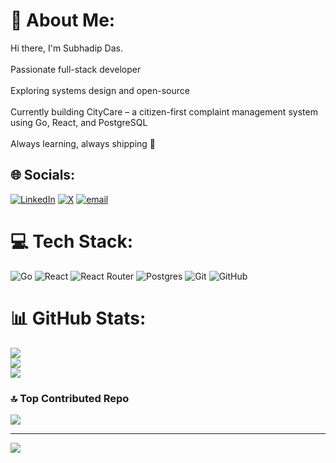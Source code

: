 # 💫 About Me:
Hi there, I'm Subhadip Das.<br><br>    Passionate full-stack developer<br><br>    Exploring systems design and open-source<br><br>    Currently building CityCare – a citizen-first complaint management system using Go, React, and PostgreSQL<br><br>    Always learning, always shipping 🚀


## 🌐 Socials:
[![LinkedIn](https://img.shields.io/badge/LinkedIn-%230077B5.svg?logo=linkedin&logoColor=white)](https://linkedin.com/in/linkedin.com/in/subhadip36) [![X](https://img.shields.io/badge/X-black.svg?logo=X&logoColor=white)](https://x.com/https://x.com/subhadip367) [![email](https://img.shields.io/badge/Email-D14836?logo=gmail&logoColor=white)](mailto:subhadip58512@gmail.com) 

# 💻 Tech Stack:
![Go](https://img.shields.io/badge/go-%2300ADD8.svg?style=plastic&logo=go&logoColor=white) ![React](https://img.shields.io/badge/react-%2320232a.svg?style=plastic&logo=react&logoColor=%2361DAFB) ![React Router](https://img.shields.io/badge/React_Router-CA4245?style=plastic&logo=react-router&logoColor=white) ![Postgres](https://img.shields.io/badge/postgres-%23316192.svg?style=plastic&logo=postgresql&logoColor=white) ![Git](https://img.shields.io/badge/git-%23F05033.svg?style=plastic&logo=git&logoColor=white) ![GitHub](https://img.shields.io/badge/github-%23121011.svg?style=plastic&logo=github&logoColor=white)
# 📊 GitHub Stats:
![](https://github-readme-stats.vercel.app/api?username=Subhadip006&theme=radical&hide_border=false&include_all_commits=false&count_private=false)<br/>
![](https://nirzak-streak-stats.vercel.app/?user=Subhadip006&theme=radical&hide_border=false)<br/>
![](https://github-readme-stats.vercel.app/api/top-langs/?username=Subhadip006&theme=radical&hide_border=false&include_all_commits=false&count_private=false&layout=compact)

### 🔝 Top Contributed Repo
![](https://github-contributor-stats.vercel.app/api?username=Subhadip006&limit=5&theme=radical&combine_all_yearly_contributions=true)

---
[![](https://visitcount.itsvg.in/api?id=Subhadip006&icon=0&color=0)](https://visitcount.itsvg.in)

<!-- Proudly created with GPRM ( https://gprm.itsvg.in ) -->
